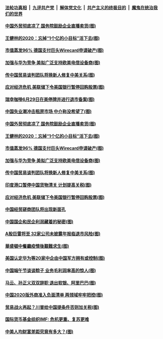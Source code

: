 ####  [法轮功真相](../../../../basic/blob/master/README.md?t=06271531) &nbsp;|&nbsp; [九评共产党](../../../../9ping.md/blob/master/README.md?t=06271531) &nbsp;|&nbsp; [解体党文化](../../../../jtdwh.md/blob/master/README.md?t=06271531)  &nbsp;|&nbsp; [共产主义的终极目的](../../../../gczydzjmd.md/blob/master/README.md?t=06271531) &nbsp;|&nbsp; [魔鬼在统治我们的世界](../../../../mgztzwmdsj.md/blob/master/README.md?t=06271531) 

#### [中国外贸彻底凉了 国务院鼓励企业直播卖货(图)](../pages/p5/937813.md?t=06271531) 

#### [王健林的2020：忘掉“1个亿的小目标”活下去(图)](../pages/p5/937834.md?t=06271531) 

#### [市值蒸发96% 德国支付巨头Wirecard申请破产(图)](../pages/p5/937805.md?t=06271531) 

#### [加强与华为竞争 美拟广泛支持欧美电信设备商(图)](../pages/p5/937802.md?t=06271531) 

#### [传中国贸易谈判团队将换新人修复中美关系(图)](../pages/p5/937793.md?t=06271531) 

#### [应对经济危机 美联储下令美国银行暂停回购股票(图)](../pages/p5/937760.md?t=06271531) 

#### [瑞幸咖啡6月29日在美停牌并进行退市备案(图)](../pages/p5/937854.md?t=06271531) 

#### [中国失业潮冲击租房市场 中介称没希望了(图)](../pages/p5/937808.md?t=06271531) 

#### [中国外贸彻底凉了 国务院鼓励企业直播卖货(图)](../pages/p5/937813.md?t=06271531) 

#### [王健林的2020：忘掉“1个亿的小目标”活下去(图)](../pages/p5/937834.md?t=06271531) 

#### [市值蒸发96% 德国支付巨头Wirecard申请破产(图)](../pages/p5/937805.md?t=06271531) 

#### [加强与华为竞争 美拟广泛支持欧美电信设备商(图)](../pages/p5/937802.md?t=06271531) 

#### [传中国贸易谈判团队将换新人修复中美关系(图)](../pages/p5/937793.md?t=06271531) 

#### [印度港口暂停中国货物清关 计划提高关税(图)](../pages/p5/937779.md?t=06271531) 

#### [应对经济危机 美联储下令美国银行暂停回购股票(图)](../pages/p5/937760.md?t=06271531) 

#### [中国经贸磋商团队将出现新面孔](../pages/p5/937736.md?t=06271531) 

#### [中国国企和民企利润藏着的秘密(图)](../pages/p5/937711.md?t=06271531) 

#### [A股巨雷将至 32家公司未披露年报临退市风险(图)](../pages/p5/937727.md?t=06271531) 

#### [華盛頓中餐廳疫情後艱難求生(图)](../pages/p5/937726.md?t=06271531) 

#### [美国认定华为等20家中企由中国军方拥有或控制(图)](../pages/p5/937724.md?t=06271531) 

#### [中国端午节谈谈粽子 业务毛利润率高的惊人(图)](../pages/p5/937695.md?t=06271531) 

#### [马云、孙正义双双辞职 退出软银、阿里巴巴(图)](../pages/p5/937690.md?t=06271531) 

#### [中国2020版外商准入负面清单 两领域牢牢把控(图)](../pages/p5/937687.md?t=06271531) 

#### [贸易战火再起？川普给中国提条件否则加关税(图)](../pages/p5/937682.md?t=06271531) 

#### [国际货币基金组织IMF: 危机更重、复苏更难](../pages/p5/937676.md?t=06271531) 

#### [中美人均财富差距究竟有多大？(图)](../pages/p5/937633.md?t=06271531) 

